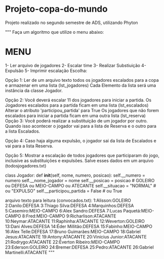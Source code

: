 # Projeto-copa-do-mundo
Projeto realizado no segundo semestre de ADS, utilizando Phyton 

"""
Faça um algoritmo que utilize o menu abaixo:

MENU
======
1- Ler arquivo de jogadores
2- Escalar time
3- Realizar Substiuição
4- Expulsão
5- Imprimir escalação
Escolha: 


Opção 1: Ler de um arquivo texto todos os jogadores
        escalados para a copa e armazenar em uma
        lista (lst_jogadores)
        Cada Elemento da lista será uma instância
            da classe Jogador.

Opção 2: Você deverá escalar 11 dos jogadores para
        iniciar a partida.
        Os Jogadores escalados para a partida ficam
            em uma lista (lst_escalados)
            Alterar o atributo 'participou_partida'
                para True
        Os jogadores que não forem escalados para
            iniciar a partida ficam em uma outra
            lista (lst_reserva)
Opção 3: Você poderá realizar a substituição de um
        jogador por outro.
        Quando isso acontecer o jogador vai para
            a lista de Reserva e o outro para a
            lista Escalados.

Opção 4: Caso haja alguma expulsão, o jogador sai
        da lista de Escalados e vai para a lista
        Reserva.

Opção 5: Mostrar a escalação de todos jogadores que
        participaram do jogo, inclusive as substituições
        e expulsões. 
        Salve esses dados em um arquivo (todosjogadores.txt)


class Jogador:
    def __init__(self, nome, numero, posicao):
        self.__numero = numero
        self.__nome_jogador = nome
        self.__posicao = posicao # GOLEIRO ou DEFESA ou MEIO-CAMPO ou ATECANTE
        self.__situacao = "NORMAL"  # ou "EXPULSO"
        self.__participou_partida = False # ou True


arquivo texto para leitura (convocados.txt):
1:Alisson:GOLEIRO
2:Danilo:DEFESA
3:Thiago Silva:DEFESA
4:Marquinhos:DEFESA
5:Casemiro:MEIO-CAMPO
6:Alex Sandro:DEFESA
7:Lucas Paquetá:MEIO-CAMPO
8:Fred:MEIO-CAMPO
9:Richarlison:ATACANTE
10:Neymar:ATACANTE
11:Raphinha:ATACANTE
12:Weverton:GOLEIRO
13:Dani Alves:DEFESA
14:Éder Millitão:DEFESA
15:Fabinho:MEIO-CAMPO
16:Alex Telle:DEFESA
17:Bruno Guimarães:MEIO-CAMPO
18:Gabriel Jesus:ATACANTE
19:Antony:ATACANTE
20:Vinicius Junior:ATACANTE
21:Rodrygo:ATACANTE
22:Éverton Ribeiro:MEIO-CAMPO
23:Ederson:GOLEIRO
24:Bremer:DEFESA
25:Pedro:ATACANTE
26:Gabriel Martinelli:ATACANTE
"""
